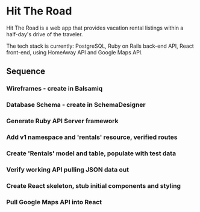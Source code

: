# Hit The Road

Hit The Road is a web app that provides vacation rental listings within a half-day's drive of the traveler.

The tech stack is currently: PostgreSQL, Ruby on Rails back-end API, React front-end, using HomeAway API and Google Maps API.

## Sequence
### Wireframes - create in Balsamiq
### Database Schema - create in SchemaDesigner
### Generate Ruby API Server framework
### Add v1 namespace and 'rentals' resource, verified routes
### Create 'Rentals' model and table, populate with test data
### Verify working API pulling JSON data out
### Create React skeleton, stub initial components and styling
### Pull Google Maps API into React
